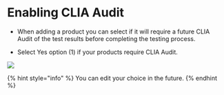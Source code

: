 # Enabling CLIA Audit

- When adding a product you can select if it will require a future CLIA Audit of the test results before completing the testing process.

- Select Yes option (1) if your products require CLIA Audit.

![](https://user-images.githubusercontent.com/105650529/170289077-a8e54392-28a1-408e-8672-fe06f02c3b77.jpg)

{% hint style="info" %} You can edit your choice in the future. {% endhint %}
